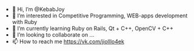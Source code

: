 - 👋 Hi, I’m @KebabJoy
- 👀 I’m interested in Competitive Programming, WEB-apps development with Ruby
- 🌱 I’m currently learning Ruby on Rails, Qt + C++, OpenCV + C++
- 💞️ I’m looking to collaborate on ...
- 📫 How to reach me https://vk.com/jiolllo4ek

<!---
KebabJoy/KebabJoy is a ✨ special ✨ repository because its `README.md` (this file) appears on your GitHub profile.
You can click the Preview link to take a look at your changes.
--->
